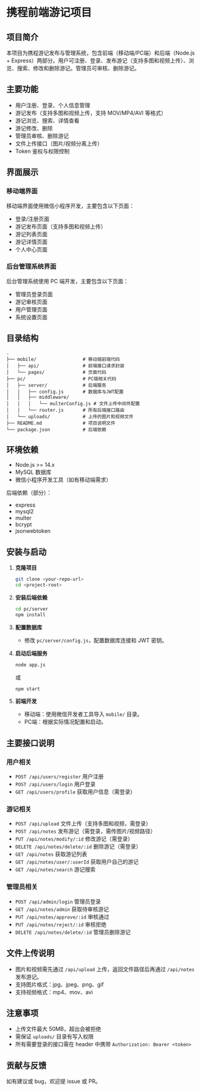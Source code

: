# 携程前端游记项目
## 项目简介

本项目为携程游记发布与管理系统，包含前端（移动端/PC端）和后端（Node.js + Express）两部分。用户可注册、登录、发布游记（支持多图和视频上传）、浏览、搜索、修改和删除游记。管理员可审核、删除游记。

## 主要功能

- 用户注册、登录、个人信息管理
- 游记发布（支持多图和视频上传，支持 MOV/MP4/AVI 等格式）
- 游记浏览、搜索、详情查看
- 游记修改、删除
- 管理员审核、删除游记
- 文件上传接口（图片/视频分离上传）
- Token 鉴权与权限控制

## 界面展示

### 移动端界面

移动端界面使用微信小程序开发，主要包含以下页面：

- 登录/注册页面
- 游记发布页面（支持多图和视频上传）
- 游记列表页面
- 游记详情页面
- 个人中心页面

### 后台管理系统界面

后台管理系统使用 PC 端开发，主要包含以下页面：

- 管理员登录页面
- 游记审核页面
- 用户管理页面
- 系统设置页面

## 目录结构

```
.
├── mobile/                 # 移动端前端代码
│   ├── api/                # 前端接口请求封装
│   └── pages/              # 页面代码
├── pc/                     # PC端相关代码
│   ├── server/             # 后端服务
│   │   ├── config.js       # 数据库与JWT配置
│   │   ├── middleware/
│   │   │   └── multerConfig.js # 文件上传中间件配置
│   │   └── router.js       # 所有后端接口路由
│   └── uploads/            # 上传的图片和视频文件
├── README.md               # 项目说明文件
└── package.json            # 后端依赖
```

## 环境依赖

- Node.js >= 14.x
- MySQL 数据库
- 微信小程序开发工具（如有移动端需求）

后端依赖（部分）：
- express
- mysql2
- multer
- bcrypt
- jsonwebtoken

## 安装与启动

1. **克隆项目**
   ```bash
   git clone <your-repo-url>
   cd <project-root>
   ```

2. **安装后端依赖**
   ```bash
   cd pc/server
   npm install
   ```

3. **配置数据库**
   - 修改 `pc/server/config.js`，配置数据库连接和 JWT 密钥。

4. **启动后端服务**
   ```bash
   node app.js
   ```
   或
   ```bash
   npm start
   ```

5. **前端开发**
   - 移动端：使用微信开发者工具导入 `mobile/` 目录。
   - PC端：根据实际情况配置和启动。

## 主要接口说明

### 用户相关

- `POST /api/users/register` 用户注册
- `POST /api/users/login` 用户登录
- `GET /api/users/profile` 获取用户信息（需登录）

### 游记相关

- `POST /api/upload` 文件上传（支持多图和视频，需登录）
- `POST /api/notes` 发布游记（需登录，需传图片/视频路径）
- `PUT /api/notes/modify/:id` 修改游记（需登录）
- `DELETE /api/notes/delete/:id` 删除游记（需登录）
- `GET /api/notes` 获取游记列表
- `GET /api/notes/user/:userId` 获取用户自己的游记
- `GET /api/notes/search` 游记搜索

### 管理员相关

- `POST /api/admin/login` 管理员登录
- `GET /api/notes/admin` 获取待审核游记
- `PUT /api/notes/approve/:id` 审核通过
- `PUT /api/notes/reject/:id` 审核拒绝
- `DELETE /api/notes/delete/:id` 管理员删除游记

## 文件上传说明

- 图片和视频需先通过 `/api/upload` 上传，返回文件路径后再通过 `/api/notes` 发布游记。
- 支持图片格式：jpg、jpeg、png、gif
- 支持视频格式：mp4、mov、avi

## 注意事项

- 上传文件最大 50MB，超出会被拒绝
- 需保证 `uploads/` 目录有写入权限
- 所有需要登录的接口需在 header 中携带 `Authorization: Bearer <token>`

## 贡献与反馈

如有建议或 bug，欢迎提 issue 或 PR。
